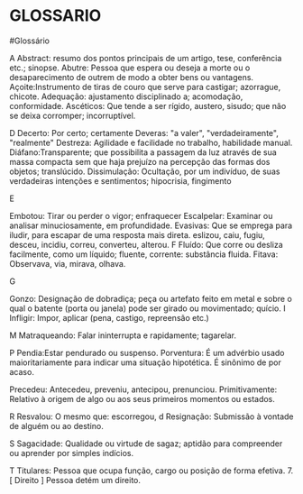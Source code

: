 # GLOSSARIO

#Glossário 

A
Abstract:  resumo dos pontos principais de um artigo, tese, conferência etc.; sinopse.
Abutre: Pessoa que espera ou deseja a morte ou o desaparecimento de outrem de modo a obter bens ou vantagens.
Açoite:Instrumento de tiras de couro que serve para castigar; azorrague, chicote.
Adequação: ajustamento disciplinado a; acomodação, conformidade.
Ascéticos: Que tende a ser rígido, austero, sisudo; que não se deixa corromper; incorruptível. 

D
Decerto: Por certo; certamente
Deveras: "a valer", "verdadeiramente", "realmente"
Destreza: Agilidade e facilidade no trabalho, habilidade manual.
Diáfano:Transparente; que possibilita a passagem da luz através de sua massa compacta sem que haja prejuízo na percepção das formas dos objetos; translúcido.
Dissimulação: Ocultação, por um indivíduo, de suas verdadeiras intenções e sentimentos; hipocrisia, fingimento

E

Embotou: Tirar ou perder o vigor; enfraquecer
Escalpelar: Examinar ou analisar minuciosamente, em profundidade.
Evasivas: Que se emprega para iludir, para escapar de uma resposta mais direta.
eslizou, caiu, fugiu, desceu, incidiu, correu, converteu, alterou.
F
Fluído: Que corre ou desliza facilmente, como um líquido; fluente, corrente: substância fluida.
Fitava: Observava, via, mirava, olhava.

G

Gonzo: Designação de dobradiça; peça ou artefato feito em metal e sobre o qual o batente (porta ou janela) pode ser girado ou movimentado; quício.
I
Infligir: Impor, aplicar (pena, castigo, repreensão etc.)

M
Matraqueando: Falar ininterrupta e rapidamente; tagarelar.

P
Pendia:Estar pendurado ou suspenso.
Porventura: É um advérbio usado maioritariamente para indicar uma situação hipotética. É sinônimo de por acaso.

Precedeu: Antecedeu, preveniu, antecipou, prenunciou.
Primitivamente: Relativo à origem de algo ou aos seus primeiros momentos ou estados.

R
Resvalou: O mesmo que: escorregou, d
Resignação: Submissão à vontade de alguém ou ao destino.

S
Sagacidade: Qualidade ou virtude de sagaz; aptidão para compreender ou aprender por simples indícios.

T
Titulares: Pessoa que ocupa função, cargo ou posição de forma efetiva. 7. [ Direito ] Pessoa detém um direito.



